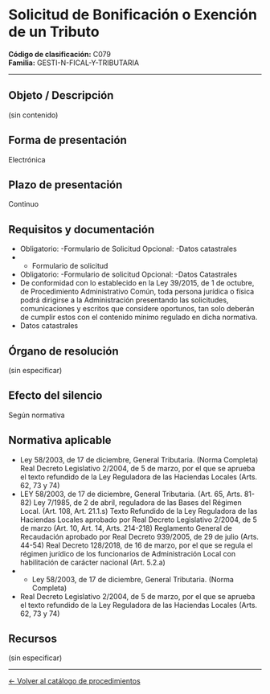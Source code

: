 # Solicitud de Bonificación o Exención de un Tributo

**Código de clasificación:** C079  
**Familia:** GESTI-N-FICAL-Y-TRIBUTARIA

---

## Objeto / Descripción

(sin contenido)

## Forma de presentación

Electrónica

## Plazo de presentación

Continuo

## Requisitos y documentación

- Obligatorio:
-Formulario de Solicitud
Opcional:
-Datos catastrales
- - Formulario de solicitud
- Obligatorio:
-Formulario de solicitud
Opcional:
-Datos Catastrales
- De conformidad con lo establecido en la Ley 39/2015, de 1 de octubre, de Procedimiento Administrativo Común, toda persona jurídica o física podrá dirigirse a la Administración presentando las solicitudes, comunicaciones y escritos que considere oportunos, tan solo deberán de cumplir estos con el contenido mínimo regulado en dicha normativa.
- Datos catastrales

## Órgano de resolución

(sin especificar)

## Efecto del silencio

Según normativa

## Normativa aplicable

- Ley 58/2003, de 17 de diciembre, General Tributaria. (Norma Completa)
Real Decreto Legislativo 2/2004, de 5 de marzo, por el que se aprueba el texto refundido de la Ley Reguladora de las Haciendas Locales (Arts. 62, 73 y 74)
- LEY 58/2003, de 17 de diciembre, General Tributaria. (Art. 65, Arts. 81-82)
Ley 7/1985, de 2 de abril, reguladora de las Bases del Régimen Local. (Art. 108, Art. 21.1.s)
Texto Refundido de la Ley Reguladora de las Haciendas Locales aprobado por Real Decreto Legislativo 2/2004, de 5 de marzo (Art. 10, Art. 14, Arts. 214-218)
Reglamento General de Recaudación aprobado por Real Decreto 939/2005, de 29 de julio (Arts. 44-54)
Real Decreto 128/2018, de 16 de marzo, por el que se regula el régimen jurídico de los funcionarios de Administración Local con habilitación de carácter nacional (Art. 5.2.a)
- - Ley 58/2003, de 17 de diciembre, General Tributaria. (Norma Completa)
- Real Decreto Legislativo 2/2004, de 5 de marzo, por el que se aprueba el texto refundido de la Ley Reguladora de las Haciendas Locales (Arts. 62, 73 y 74)

## Recursos

(sin especificar)

---

[← Volver al catálogo de procedimientos](../procedimientos.md)
